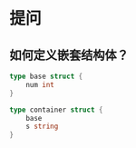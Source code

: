 # 提问

## 如何定义嵌套结构体？

```go
type base struct {
    num int
}

type container struct {
    base
    s string
}
```

